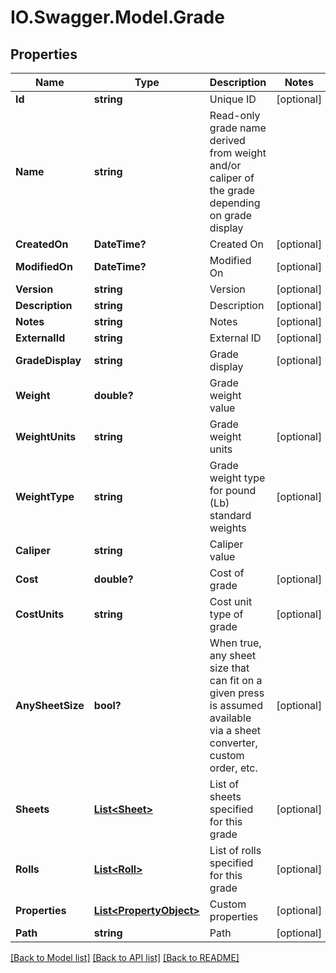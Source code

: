 # IO.Swagger.Model.Grade
## Properties

Name | Type | Description | Notes
------------ | ------------- | ------------- | -------------
**Id** | **string** | Unique ID | [optional] 
**Name** | **string** | Read-only grade name derived from weight and/or caliper of the grade depending on grade display | 
**CreatedOn** | **DateTime?** | Created On | [optional] 
**ModifiedOn** | **DateTime?** | Modified On | [optional] 
**Version** | **string** | Version | [optional] 
**Description** | **string** | Description | [optional] 
**Notes** | **string** | Notes | [optional] 
**ExternalId** | **string** | External ID | [optional] 
**GradeDisplay** | **string** | Grade display | [optional] 
**Weight** | **double?** | Grade weight value | 
**WeightUnits** | **string** | Grade weight units | [optional] 
**WeightType** | **string** | Grade weight type for pound (Lb) standard weights | [optional] 
**Caliper** | **string** | Caliper value | 
**Cost** | **double?** | Cost of grade | [optional] 
**CostUnits** | **string** | Cost unit type of grade | [optional] 
**AnySheetSize** | **bool?** | When true, any sheet size that can fit on a given press is assumed available via a sheet converter, custom order, etc. | [optional] 
**Sheets** | [**List&lt;Sheet&gt;**](Sheet.md) | List of sheets specified for this grade | [optional] 
**Rolls** | [**List&lt;Roll&gt;**](Roll.md) | List of rolls specified for this grade | [optional] 
**Properties** | [**List&lt;PropertyObject&gt;**](PropertyObject.md) | Custom properties | [optional] 
**Path** | **string** | Path | [optional] 

[[Back to Model list]](../README.md#documentation-for-models) [[Back to API list]](../README.md#documentation-for-api-endpoints) [[Back to README]](../README.md)


